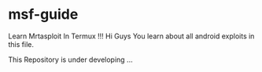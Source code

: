 # msf-guide
Learn Mrtasploit In Termux !!!
Hi Guys You learn about all android exploits in this file.



This Repository is under developing ...
